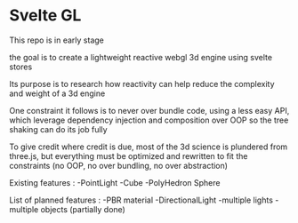 # Svelte GL

This repo is in early stage

the goal is to create a lightweight reactive webgl 3d engine using svelte stores

Its purpose is to research how reactivity can help reduce the complexity and weight of a 3d engine

One constraint it follows is to never over bundle code, using a less easy API, which leverage dependency injection and composition over OOP so the tree shaking can do its job fully

To give credit where credit is due, most of the 3d science is plundered from three.js, but everything must be optimized and rewritten to fit the constraints (no OOP, no over bundling, no over abstraction)

Existing features :
-PointLight
-Cube
-PolyHedron Sphere

List of planned features :
-PBR material
-DirectionalLight
-multiple lights
-multiple objects (partially done)
